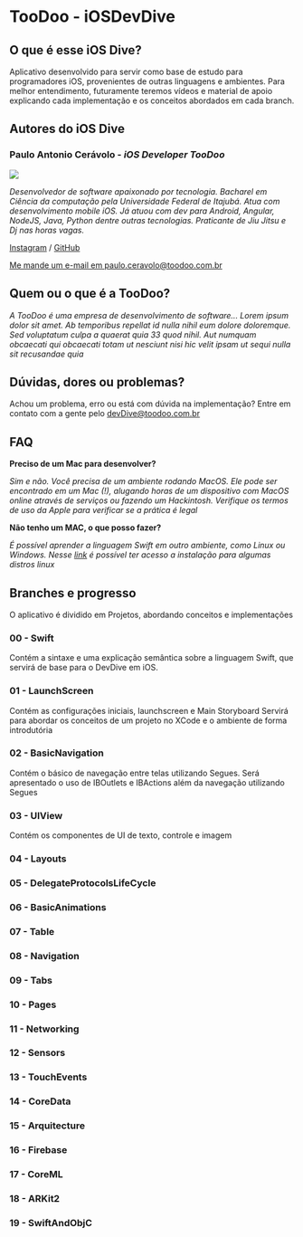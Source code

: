 # TooDoo - iOSDevDive

## O que é esse iOS Dive?
Aplicativo desenvolvido para servir como base de estudo para programadores iOS, provenientes de outras linguagens e ambientes.
Para melhor entendimento, futuramente teremos vídeos e material de apoio explicando cada implementação e os conceitos abordados em cada branch.

## Autores do iOS Dive
### Paulo Antonio Cerávolo - *iOS Developer  TooDoo*

![](https://secure.gravatar.com/avatar/1b1f930706886ee3a994d8a04fd8efdb?s=128)

*Desenvolvedor de software apaixonado por tecnologia. Bacharel em Ciência da computação pela Universidade Federal de Itajubá. Atua com desenvolvimento mobile iOS. Já atuou com dev para Android, Angular, NodeJS, Java, Python dentre outras tecnologias. Praticante de Jiu Jitsu e Dj nas horas vagas.*

[Instagram](https://www.instagram.com/paulo.ceravolo) / [GitHub](https//github.com/xonho)

[Me mande um e-mail em paulo.ceravolo@toodoo.com.br](mailto:paulo.ceravolo@toodoo.com.br)


## Quem ou o que é a TooDoo?

*A TooDoo é uma empresa de desenvolvimento de software... Lorem ipsum dolor sit amet. Ab temporibus repellat id nulla nihil eum dolore doloremque. Sed voluptatum culpa a quaerat quia 33 quod nihil. Aut numquam obcaecati qui obcaecati totam ut nesciunt nisi hic velit ipsam ut sequi nulla sit recusandae quia*

## Dúvidas, dores ou problemas?

Achou um problema, erro ou está com dúvida na implementação? Entre em contato com a gente pelo devDive@toodoo.com.br

## FAQ 

**Preciso de um Mac para desenvolver?**

*Sim e não. Você precisa de um ambiente rodando MacOS. Ele pode ser encontrado em um Mac (!), alugando horas de um dispositivo com MacOS online através de serviços ou fazendo um Hackintosh. Verifique os termos de uso da Apple para verificar se a prática é legal*

**Não tenho um MAC, o que posso fazer?**

*É possível aprender a linguagem Swift em outro ambiente, como Linux ou Windows. Nesse [link](https://swift.org/download/#releases) é possível ter acesso a instalação para algumas distros linux*


## Branches e progresso
O aplicativo é dividido em Projetos, abordando conceitos e implementações

### 00 - Swift
Contém a sintaxe e uma explicação semântica sobre a linguagem Swift, que servirá de base para o DevDive em iOS.

### 01 - LaunchScreen
Contém as configurações iniciais, launchscreen e Main Storyboard
Servirá para abordar os conceitos de um projeto no XCode e o ambiente de forma introdutória

### 02 - BasicNavigation
Contém o básico de navegação entre telas utilizando Segues. 
Será apresentado o uso de IBOutlets e IBActions além da navegação utilizando Segues

### 03 - UIView
Contém os componentes de UI de texto, controle e imagem

### 04 - Layouts

### 05 - DelegateProtocolsLifeCycle

### 06 - BasicAnimations

### 07 - Table

### 08 - Navigation

### 09 - Tabs

### 10 - Pages

### 11 - Networking

### 12 - Sensors

### 13 - TouchEvents

### 14 - CoreData

### 15 - Arquitecture

### 16 - Firebase

### 17 - CoreML

### 18 - ARKit2

### 19 - SwiftAndObjC
